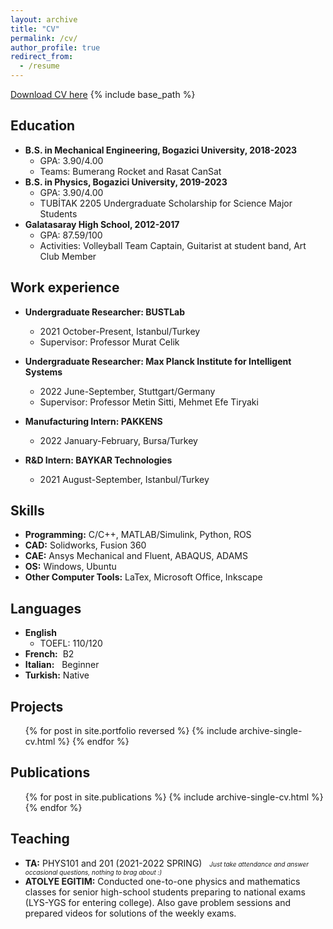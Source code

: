 ```yaml
---
layout: archive
title: "CV"
permalink: /cv/
author_profile: true
redirect_from:
  - /resume
---
```

[Download CV here](http://YigitElma.github.io/files/CV_Yigit_Gunsur_Elmacioglu_19_09_2022_academic.pdf)
{% include base_path %}
## Education
* **B.S. in Mechanical Engineering, Bogazici University, 2018-2023**
  * GPA: 3.90/4.00
  * Teams: Bumerang Rocket and Rasat CanSat
* **B.S. in Physics, Bogazici University, 2019-2023**
  * GPA: 3.90/4.00  
  * TUBİTAK 2205 Undergraduate Scholarship for Science Major Students
* **Galatasaray High School, 2012-2017**
  * GPA: 87.59/100  
  * Activities: Volleyball Team Captain, Guitarist at student band, Art Club Member


## Work experience
* **Undergraduate Researcher: BUSTLab**
  * 2021 October-Present,    Istanbul/Turkey
  * Supervisor: Professor Murat Celik

* **Undergraduate Researcher: Max Planck Institute for Intelligent Systems**
  * 2022 June-September,     Stuttgart/Germany
  * Supervisor: Professor Metin Sitti, Mehmet Efe Tiryaki

* **Manufacturing Intern: PAKKENS**
  * 2022 January-February,   Bursa/Turkey

* **R&D Intern: BAYKAR Technologies**
  * 2021 August-September,   Istanbul/Turkey

## Skills
* **Programming:** C/C++, MATLAB/Simulink, Python, ROS
* **CAD:** Solidworks, Fusion 360
* **CAE:** Ansys Mechanical and Fluent, ABAQUS, ADAMS
* **OS:** Windows, Ubuntu
* **Other Computer Tools:** LaTex, Microsoft Office, Inkscape  

## Languages
* **English**
  * TOEFL:  110/120
* **French:** &nbsp;B2
* **Italian:** &nbsp; Beginner
* **Turkish:**  Native

## Projects
<ul>{% for post in site.portfolio reversed %}
  {% include archive-single-cv.html %}
{% endfor %}</ul>

## Publications
  <ul>{% for post in site.publications %}
    {% include archive-single-cv.html %}
  {% endfor %}</ul>

## Teaching
* **TA:** PHYS101 and 201 (2021-2022 SPRING) &nbsp; <font size="0.5">*Just take attendance and answer occasional questions, nothing to brag about :)*</font>
* **ATOLYE EGITIM:** Conducted one-to-one physics and mathematics classes for senior high-school students preparing to national exams (LYS-YGS for entering college). Also gave problem sessions and prepared videos for solutions of the weekly exams.

<!-- ## Teaching
  <ul>{% for post in site.teaching %}
    {% include archive-single-cv.html %}
  {% endfor %}</ul> -->
